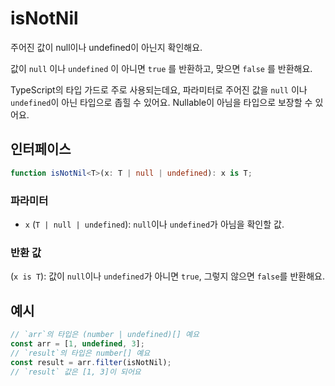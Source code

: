 # isNotNil

주어진 값이 null이나 undefined이 아닌지 확인해요.

값이 `null` 이나 `undefined` 이 아니면 `true` 를 반환하고, 맞으면 `false` 를 반환해요.

TypeScript의 타입 가드로 주로 사용되는데요, 파라미터로 주어진 값을 `null` 이나 `undefined`이 아닌 타입으로 좁힐 수 있어요. Nullable이 아님을 타입으로 보장할 수 있어요.

## 인터페이스

```typescript
function isNotNil<T>(x: T | null | undefined): x is T;
```

### 파라미터

- `x` (`T | null | undefined`): `null`이나 `undefined`가 아님을 확인할 값.

### 반환 값

(`x is T`): 값이 `null`이나 `undefined`가 아니면 `true`, 그렇지 않으면 `false`를 반환해요.

## 예시

```typescript
// `arr`의 타입은 (number | undefined)[] 예요
const arr = [1, undefined, 3];
// `result`의 타입은 number[] 예요
const result = arr.filter(isNotNil);
// `result` 값은 [1, 3]이 되어요
```
